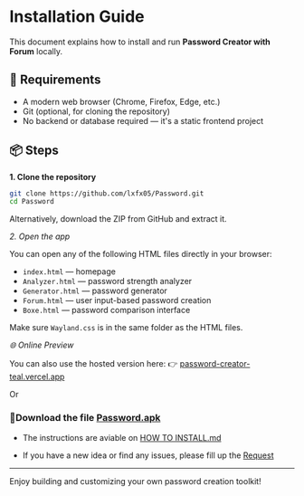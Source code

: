 
# Installation Guide

This document explains how to install and run **Password Creator with Forum** locally.

## 🧰 Requirements

- A modern web browser (Chrome, Firefox, Edge, etc.)
- Git (optional, for cloning the repository)
- No backend or database required — it's a static frontend project

## 📦 Steps

**1. Clone the repository**

```bash
git clone https://github.com/lxfx05/Password.git
cd Password
```

Alternatively, download the ZIP from GitHub and extract it.

*2. Open the app*

You can open any of the following HTML files directly in your browser:

- `index.html` — homepage
- `Analyzer.html` — password strength analyzer
- `Generator.html` — password generator
- `Forum.html` — user input-based password creation
- `Boxe.html` — password comparison interface

Make sure `Wayland.css` is in the same folder as the HTML files.

*🌐 Online Preview*

You can also use the hosted version here:
👉 [password-creator-teal.vercel.app](https://password-seven-pink.vercel.app/)

Or

### 📱Download the file [Password.apk](https://github.com/lxfx05/Password/releases/download/App/Password.apk)
- The instructions are aviable on [HOW TO INSTALL.md](https://github.com/lxfx05/Password/blob/main/HOW%20TO%20INSTALL.md)

- If you have a new idea or find any issues, please fill up the [Request](https://github.com/lxfx05/Password/issues)

---

Enjoy building and customizing your own password creation toolkit!

